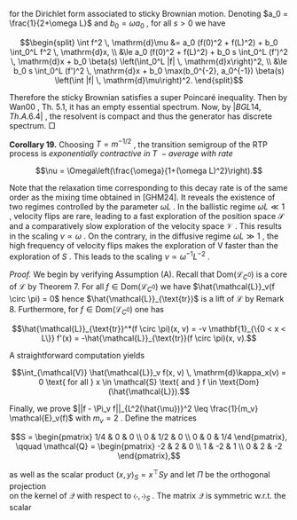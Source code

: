 for the Dirichlet form associated to sticky Brownian motion. Denoting  $a_0 = \frac{1}{2+\omega L}$  and  $b_0 = \omega a_0$ , for all  $s > 0$  we have

$$\begin{split} \int f^2 \, \mathrm{d}\mu &= a_0 (f(0)^2 + f(L)^2) + b_0 \int_0^L f^2 \, \mathrm{d}x, \\ &\le a_0 (f(0)^2 + f(L)^2) + b_0 s \int_0^L (f')^2 \, \mathrm{d}x + b_0 \beta(s) \left(\int_0^L |f| \, \mathrm{d}x\right)^2, \\ &\le b_0 s \int_0^L (f')^2 \, \mathrm{d}x + b_0 \max(b_0^{-2}, a_0^{-1}) \beta(s) \left(\int |f| \, \mathrm{d}\mu\right)^2. \end{split}$$

Therefore the sticky Brownian satisfies a super Poincaré inequality. Then by  $\text{Wan}00$ , Th. 5.1, it has an empty essential spectrum. Now, by  $|BGL14, Th. A.6.4|$ , the resolvent is compact and thus the generator has discrete spectrum.  $\Box$ 

**Corollary 19.** Choosing  $T = m^{-1/2}$ , the transition semigroup of the RTP process is  $exponentially \ contractive \ in \ T\ -average \ with \ rate$ 

$$\nu = \Omega\left(\frac{\omega}{1+(\omega L)^2}\right).$$

Note that the relaxation time corresponding to this decay rate is of the same order as the mixing time obtained in [GHM24]. It reveals the existence of two regimes controlled by the parameter  $\omega L$ . In the ballistic regime  $\omega L \ll 1$ , velocity flips are rare, leading to a fast exploration of the position space  $\mathcal{S}$  and a comparatively slow exploration of the velocity space  $\mathcal{V}$ . This results in the scaling  $\nu \propto \omega$ . On the contrary, in the diffusive regime  $\omega L \gg 1$ , the high frequency of velocity flips makes the exploration of V faster than the exploration of  $S$ . This leads to the scaling  $\nu \propto \omega^{-1}L^{-2}$ .

*Proof.* We begin by verifying Assumption (A). Recall that  $\text{Dom}(\mathcal{L}_{C^0})$  is a core of  $\mathcal{L}$  by Theorem 7. For all  $f \in \text{Dom}(\mathcal{L}_{C^0})$  we have  $\hat{\mathcal{L}}_v(f \circ \pi) = 0$  hence  $\hat{\mathcal{L}}_{\text{tr}}$  is a lift of  $\mathcal{L}$  by Remark 8. Furthermore, for  $f \in \text{Dom}(\mathcal{L}_{C^0})$  one has

$$\hat{\mathcal{L}}_{\text{tr}}^*(f \circ \pi)(x, v) = -v \mathbf{1}_{\{0 < x < L\}} f'(x) = -\hat{\mathcal{L}}_{\text{tr}}(f \circ \pi)(x, v).$$

A straightforward computation yields

$$\int_{\mathcal{V}} \hat{\mathcal{L}}_v f(x, v) \, \mathrm{d}\kappa_x(v) = 0 \text{ for all } x \in \mathcal{S} \text{ and } f \in \text{Dom}(\hat{\mathcal{L}}).$$

Finally, we prove  $||f - \Pi_v f||_{L^2(\hat{\mu})}^2 \leq \frac{1}{m_v} \mathcal{E}_v(f)$  with  $m_v = 2$ . Define the matrices

$$S = \begin{pmatrix} 1/4 & 0 & 0 \\ 0 & 1/2 & 0 \\ 0 & 0 & 1/4 \end{pmatrix}, \qquad \mathcal{Q} = \begin{pmatrix} -2 & 2 & 0 \\ 1 & -2 & 1 \\ 0 & 2 & -2 \end{pmatrix},$$

as well as the scalar product  $\langle x, y \rangle_S = x^\top S y$  and let  $\Pi$  be the orthogonal projection<br>on the kernel of  $\mathcal{Q}$  with respect to  $\langle \cdot, \cdot \rangle_S$ . The matrix  $\mathcal{Q}$  is symmetric w.r.t. the scalar